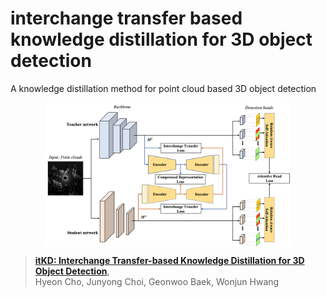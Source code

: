 # interchange transfer based knowledge distillation for 3D object detection

A knowledge distillation method for point cloud based 3D object detection

<p align="center"> <img src='docs/overall.png' align="center" height="230px"> </p>

> [**itKD: Interchange Transfer-based Knowledge Distillation for 3D Object Detection**](https://arxiv.org/abs/2205.15531),            
> Hyeon Cho, Junyong Choi, Geonwoo Baek, Wonjun Hwang
